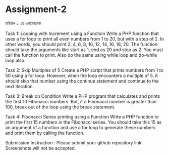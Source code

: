 # Assignment-2

মডিউল ২ এর এসাইনমেন্ট

Task 1: Looping with Increment using a Function
Write a PHP function that uses a for loop to print all even numbers from 1 to 20, but with a
step of 2. In other words, you should print 2, 4, 6, 8, 10, 12, 14, 16, 18, 20. The function
should take the arguments like start as 1, end as 20 and step as 2. You must call the
function to print.
Also do the same using while loop and do-while loop also.



Task 2: Skip Multiples of 5
Create a PHP script that prints numbers from 1 to 50 using a for loop. However, when the
loop encounters a multiple of 5, it should skip that number using the continue statement and
continue to the next iteration.



Task 3: Break on Condition
Write a PHP program that calculates and prints the first 10 Fibonacci numbers. But, if a
Fibonacci number is greater than 100, break out of the loop using the break statement.



Task 4: Fibonacci Series printing using a Function
Write a PHP function to print the first 15 numbers in the Fibonacci series. You should take
this 15 as an argument of a function and use a for loop to generate these numbers and print
them by calling the function.



Submission Instruction :
Please submit your github repository link. Screenshots will not be accepted.
